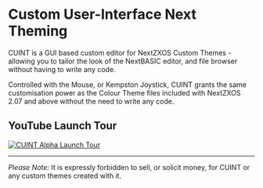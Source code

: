 Custom User-Interface Next Theming
==================================

CUINT is a GUI based custom editor for NextZXOS Custom Themes - allowing you to tailor the look of the NextBASIC editor, and file browser without having to write any code.

Controlled with the Mouse, or Kempston Joystick, CUINT grants the same customisation power as the Colour Theme files included with NextZXOS 2.07 and above without the need to write any code.


YouTube Launch Tour
-------------------
[![CUINT Alpha Launch Tour](https://img.youtube.com/vi/LjpU69AfnSY/0.jpg)](https://youtu.be/LjpU69AfnSY "CUINT Alpha Launch Tour")

-------------------

*Please Note:*  It is expressly forbidden to sell, or solicit money, for CUINT or any custom themes created with it.

